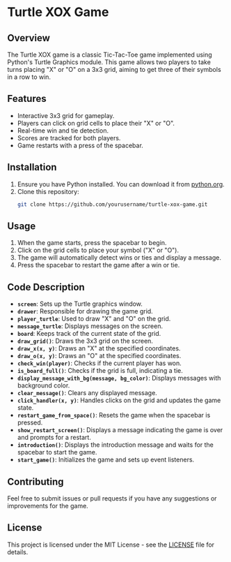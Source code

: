 # Turtle XOX Game

## Overview

The Turtle XOX game is a classic Tic-Tac-Toe game implemented using Python's Turtle Graphics module. This game allows two players to take turns placing "X" or "O" on a 3x3 grid, aiming to get three of their symbols in a row to win.

## Features

- Interactive 3x3 grid for gameplay.
- Players can click on grid cells to place their "X" or "O".
- Real-time win and tie detection.
- Scores are tracked for both players.
- Game restarts with a press of the spacebar.

## Installation

1. Ensure you have Python installed. You can download it from [python.org](https://www.python.org/downloads/).
2. Clone this repository:
   ```sh
   git clone https://github.com/yourusername/turtle-xox-game.git
## Usage

1. When the game starts, press the spacebar to begin.
2. Click on the grid cells to place your symbol ("X" or "O").
3. The game will automatically detect wins or ties and display a message.
4. Press the spacebar to restart the game after a win or tie.

## Code Description

- **`screen`**: Sets up the Turtle graphics window.
- **`drawer`**: Responsible for drawing the game grid.
- **`player_turtle`**: Used to draw "X" and "O" on the grid.
- **`message_turtle`**: Displays messages on the screen.
- **`board`**: Keeps track of the current state of the grid.
- **`draw_grid()`**: Draws the 3x3 grid on the screen.
- **`draw_x(x, y)`**: Draws an "X" at the specified coordinates.
- **`draw_o(x, y)`**: Draws an "O" at the specified coordinates.
- **`check_win(player)`**: Checks if the current player has won.
- **`is_board_full()`**: Checks if the grid is full, indicating a tie.
- **`display_message_with_bg(message, bg_color)`**: Displays messages with background color.
- **`clear_message()`**: Clears any displayed message.
- **`click_handler(x, y)`**: Handles clicks on the grid and updates the game state.
- **`restart_game_from_space()`**: Resets the game when the spacebar is pressed.
- **`show_restart_screen()`**: Displays a message indicating the game is over and prompts for a restart.
- **`introduction()`**: Displays the introduction message and waits for the spacebar to start the game.
- **`start_game()`**: Initializes the game and sets up event listeners.

## Contributing

Feel free to submit issues or pull requests if you have any suggestions or improvements for the game.

## License

This project is licensed under the MIT License - see the [LICENSE](LICENSE) file for details.
